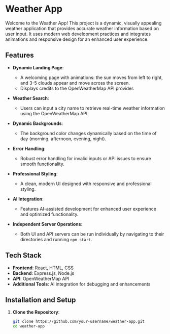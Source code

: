 # Weather App

Welcome to the Weather App! This project is a dynamic, visually appealing weather application that provides accurate weather information based on user input. It uses modern web development practices and integrates animations and responsive design for an enhanced user experience.

## Features

- **Dynamic Landing Page**:  
  - A welcoming page with animations: the sun moves from left to right, and 3-5 clouds appear and move across the screen.  
  - Displays credits to the OpenWeatherMap API provider.

- **Weather Search**:  
  - Users can input a city name to retrieve real-time weather information using the OpenWeatherMap API.

- **Dynamic Backgrounds**:  
  - The background color changes dynamically based on the time of day (morning, afternoon, evening, night).

- **Error Handling**:  
  - Robust error handling for invalid inputs or API issues to ensure smooth functionality.

- **Professional Styling**:  
  - A clean, modern UI designed with responsive and professional styling.

- **AI Integration**:  
  - Features AI-assisted development for enhanced user experience and optimized functionality.

- **Independent Server Operations**:  
  - Both UI and API servers can be run individually by navigating to their directories and running `npm start`.

## Tech Stack

- **Frontend**: React, HTML, CSS  
- **Backend**: Express.js, Node.js  
- **API**: OpenWeatherMap API  
- **Additional Tools**: AI integration for debugging and enhancements

## Installation and Setup

1. **Clone the Repository**:  
   ```bash
   git clone https://github.com/your-username/weather-app.git
   cd weather-app
